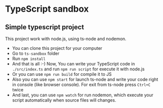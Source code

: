 # TypeScript sandbox
Simple typescript project
-------

This project work with node.js, using ts-node and nodemon.

+ You can clone this project for your computer
+ Go to `ts-sandbox` folder
+ Run `npm install`
+ And that is all :-) Now, You can write your TypeScript code in `./src/index.ts` and run `npm run script` for execute it with node.js
+ Or you can use `npm run build` for compile it to JS
+ Also you can use `npm start` for launch ts-node and write your code right in console (like browser console). For exit from ts-node press `Ctrl+C` twice
+ And last, you can use `npm watch` for run nodemon, which execute your script automatically when source files will changes.
